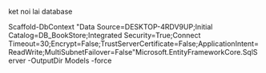 ket noi lai database 

Scaffold-DbContext "Data Source=DESKTOP-4RDV9UP;Initial Catalog=DB_BookStore;Integrated Security=True;Connect Timeout=30;Encrypt=False;TrustServerCertificate=False;ApplicationIntent=ReadWrite;MultiSubnetFailover=False"Microsoft.EntityFrameworkCore.SqlServer -OutputDir Models -force
